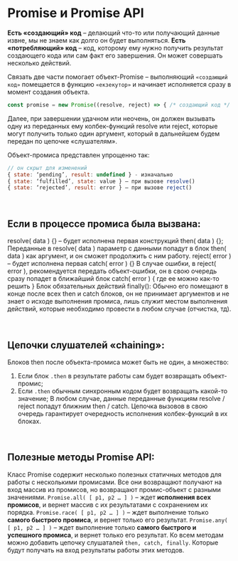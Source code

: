 # Promise и Promise API
**Есть «создающий» код** – делающий что-то или получающий данные извне, мы не знаем как долго он будет выполняться. 
**Есть «потребляющий» код** – код, которому ему нужно получить результат создающего кода или сам факт его завершения. Он может совершать несколько действий.

Связать две части помогает объект-Promise – выполняющий `«создающий код»` помещается в функцию `«екзекутор»` и начинает исполняется сразу в момент создания объекта. 
```javascript
const promise = new Promise((resolve, reject) => { /* создающий код */ });
```
Далее, при завершении удачном или неочень, он должен вызывать одну из переданных ему колбек-функций resolve или reject, которые могут получить только один аргумент, который в дальнейшем будем передан по цепочке «слушателям».

Объект-промиса представлен упрощенно так:
```javascript
// он скрыт для изменений
{ state: ‘pending’, result: undefined } - изначально
{ state: ‘fulfilled’, state: value } – при вызове resolve()
{ state: ‘rejected’, result: error } – при вызове reject()
```

<br>

## Если в процессе промиса была вызвана:
resolve( data ) {} – будет исполнена первая конструкций then( data ) {}; 
Переданные в resolve( data ) параметр с данными попадут в блок then( data ) как аргумент, и он сможет продолжить с ним работу.
reject( error ) – будет исполнена первая catch( error ) {}
В случае ошибки, в reject( error ), рекомендуется передать объект-ошибки, он в свою очередь сразу попадет в ближайший блок catch( error ) { где ее можно как-то решить }
Блок обязательных действий finally():
Обычно его помещают в конце после всех then и catch блоков, он не принимает аргументов и не знает о исходе выполнения промиса, лишь служит местом выполнения действий, которые необходимо провести в любом случае (отчистка, тд).

<br>

## Цепочки слушателей «chaining»:
Блоков then после объекта-промиса может быть не один, а множество:
1.	Если блок `.then` в результате работы сам будет возвращать объект-промис;
2.	Если `.then` обычным синхронным кодом будет возвращать какой-то значение;
В любом случае, данные переданные функциям resolve / reject попадут ближним then / catch. Цепочка вызовов в свою очередь гарантирует очередность исполнения колбек-функций в их блоках.

<br>

## Полезные методы Promise API:
Класс Promise содержит несколько полезных статичных методов для работы с несколькими промисами. Все они возвращают получают на вход массив из промисов, но возвращают промис-объект с разными значениями.
`Promise.all( [ p1, p2 … ] )` – ждет __исполнения всех промисов__, и вернет массив с их результатами с сохранением их порядка.
`Promise.race( [ p1, p2 … ] )` – ждет выполнение только __самого быстрого промиса__, и вернет только его результат.
`Promise.any( [ p1, p2 … ] )` – ждет выполнение только __самого быстрого и успешного промиса__, и вернет только его результат.
Ко всем методам можно добавить цепочку слушаталей `then, catch, finally`. Которые будут получать на вход результаты работы этих методов.
